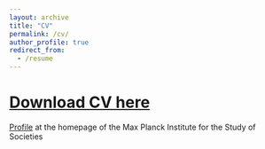 ```yaml
---
layout: archive
title: "CV"
permalink: /cv/
author_profile: true
redirect_from:
  - /resume
---
```





[Download CV here](http://dariatisch.github.io/files/CV_Tisch.pdf)
======

[Profile](https://www.mpifg.de/person/111589) at the homepage of the Max Planck Institute for the Study of Societies

